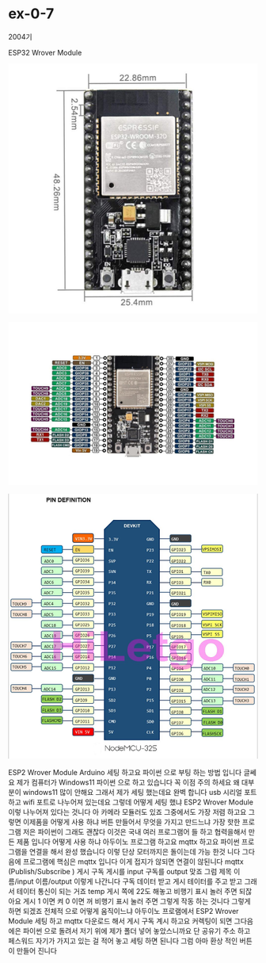 # ex-0-7
2004기

ESP32 Wrover Module

![이미지 설명](https://github.com/suho9soft/ex-0-7/blob/main/61xa3vc2TYL._SL1010_.jpg)

![My Image](https://github.com/suho9soft/ex-0-7/blob/main/71D4E5DS-qL._SL1500_.jpg)

![Cute Cat](https://github.com/suho9soft/ex-0-7/blob/main/71d6%2BP4PUzL._SL1067_.jpg)

ESP2 Wrover Module Arduino 세팅 하고요 파이썬 으로 부팅 하는 방법 입니다 글쎄요 제가 컴퓨터가 Windows11 파이썬 으로 하고 있습니다 꼭 이점 주의 하세요
왜 대부분이 windows11 많이 안해요 그래서 제가 세팅 했는데요 완벽 합니다 usb 시리얼 포트 하고 wifi 포트로 나누어져 있는데요 그렇데 어떻게 세팅 했냐
ESP2 Wrover Module 이렇 나누어져 있다는 것니다 아 카메라 모듈러도 있죠 그중에서도 가장 저렴 하고요 그렇면 이제품을 어떻게 사용 하냐 버튼 만들어서 
무엇을 가지고 만드느냐 가장 핫한 프로그램 저은 파이썬이 그래도 괜찮다 이것은 국내 여러 프로그램어 들 하고 협력을해서 만든 제품 입니다
어떻게 사용 하냐 아두이노 프로그램 하고요 mqttx 하고요 파이썬 프로그램을 연결을 해서 완성 했습니다 이렇 단상 모터까지은 돌이는데 가능 한것 니다
그다음에 프로그램에 핵심은  mqttx 입니다 이게 접지가 않되면 연결이 않된니다 mqttx (Publish/Subscribe ) 게시 구독 게시를 input 구독를 output 맞죠
그럼 제목 이름/input 이름/output 이렇게 나간니다 구독 데이터 받고 게시 테이터를 주고 받고 그래서 테이터 통신이 되는 거죠 temp 게시 쪽에 22도 해놓고
비행기 표시 놀러 주면 되잖아요 게시 1 이면 켜 0 이면 꺼 비행기 표시 눌러 주면 그렇게 작동 하는 것니다 그렇게 하면 되겠죠
전체적 으로 어떻게 움직이느냐 아두이노 프로램에서 ESP2 Wrover Module 세팅 하고 mqttx 다운로드 해서 게시 구독 계시 하고요 커렉팅이 되면 그다음에은 파이썬
으로 돌려서 저기 위에 제가 폴더 넣어 놓았스니까요 단 공유기 주소 하고 페스워드 자기가 가지고 있는 걸 적어 놓고 세팅 하면 된니다 그럼 아마 환상 적인 버튼이
만들어 진니다
